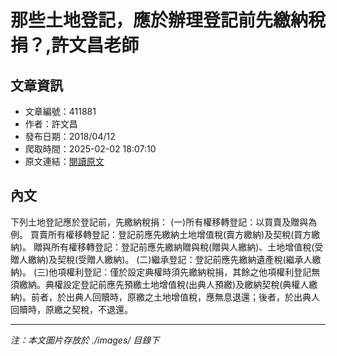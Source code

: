 # 那些土地登記，應於辦理登記前先繳納稅捐？,許文昌老師

## 文章資訊
- 文章編號：411881
- 作者：許文昌
- 發布日期：2018/04/12
- 爬取時間：2025-02-02 18:07:10
- 原文連結：[閱讀原文](https://real-estate.get.com.tw/Columns/detail.aspx?no=411881)

## 內文
下列土地登記應於登記前，先繳納稅捐：
(一)所有權移轉登記：以買賣及贈與為例。
買賣所有權移轉登記：登記前應先繳納土地增值稅(賣方繳納)及契稅(買方繳納)。
贈與所有權移轉登記：登記前應先繳納贈與稅(贈與人繳納)、土地增值稅(受贈人繳納)及契稅(受贈人繳納)。
(二)繼承登記：登記前應先繳納遺產稅(繼承人繳納)。
(三)他項權利登記：僅於設定典權時須先繳納稅捐，其餘之他項權利登記無須繳納。典權設定登記前應先預繳土地增值稅(出典人預繳)及繳納契稅(典權人繳納)。前者，於出典人回贖時，原繳之土地增值稅，應無息退還；後者，於出典人回贖時，原繳之契稅，不退還。

---
*注：本文圖片存放於 ./images/ 目錄下*
